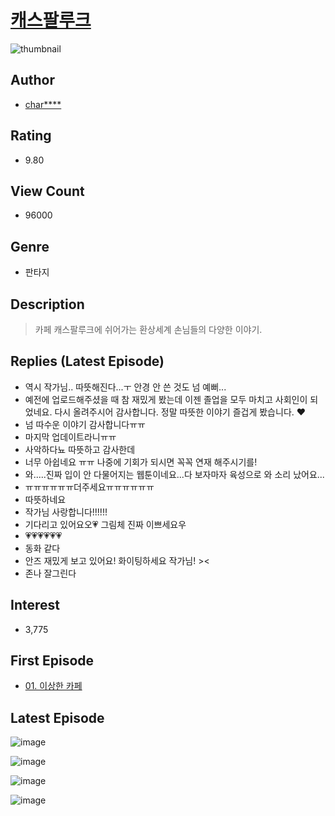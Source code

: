 # [캐스팔루크](https://comic.naver.com/bestChallenge/list?titleId=522384)
![thumbnail](https://image-comic.pstatic.net/user_contents_data/challenge_comic/2021/09/15/243922/thumbnail_202x164b65c8d8b_4698_44ef_a3d5_76d93360755e_00001480.JPEG)

## Author
- [char****](https://comic.naver.com/artistTitle?id=243922)

## Rating
- 9.80

## View Count
- 96000

## Genre
- 판타지

## Description
> 카페 캐스팔루크에 쉬어가는 환상세계 손님들의 다양한 이야기.

## Replies (Latest Episode)
- 역시 작가님.. 따뜻해진다...ㅜ 안경 안 쓴 것도 넘 예뻐...
- 예전에 업로드해주셨을 때 참 재밌게 봤는데 이젠 졸업을 모두 마치고 사회인이 되었네요. 다시 올려주시어 감사합니다. 정말 따뜻한 이야기 즐겁게 봤습니다. ♥
- 넘 따수운 이야기 감사합니다ㅠㅠ
- 마지막 업데이트라니ㅠㅠ
- 사악하다뇨 따뜻하고 감사한데
- 너무 아쉽네요 ㅠㅠ 나중에 기회가 되시면 꼭꼭 연재 해주시기를!
- 와.....진짜 입이 안 다물어지는 웹툰이네요...다 보자마자 육성으로 와 소리 났어요...
- ㅠㅠㅠㅠㅠㅠ더주세요ㅠㅠㅠㅠㅠㅠ
- 따뜻하네요
- 작가님 사랑합니다!!!!!!
- 기다리고 있어요오💗 그림체 진짜 이쁘세요우
- 💗💗💗💗💗💗
- 동화 같다
- 안즈 재밌게 보고 있어요! 화이팅하세요 작가님! ><
- 존나 잘그린다

## Interest
- 3,775

## First Episode
- [01. 이상한 카페](https://comic.naver.com/bestChallenge/detail?titleId=522384&no=20)

## Latest Episode
![image](https://image-comic.pstatic.net/user_contents_data/challenge_comic/2021/10/14/243922/upload_4121692171390170420.jpeg)

![image](https://image-comic.pstatic.net/user_contents_data/challenge_comic/2021/10/14/243922/upload_3775199992604014646.jpeg)

![image](https://image-comic.pstatic.net/user_contents_data/challenge_comic/2021/10/14/243922/upload_7149519609017742948.jpeg)

![image](https://image-comic.pstatic.net/user_contents_data/challenge_comic/2021/10/14/243922/upload_3546361717076682290.jpeg)
